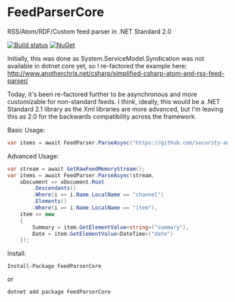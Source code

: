 # FeedParserCore
RSS/Atom/RDF/Custom feed parser in .NET Standard 2.0

[![Build status](https://ci.appveyor.com/api/projects/status/bcmdea24nwidpm5u?svg=true)](https://ci.appveyor.com/project/tylerrichey/feedparsercore) [![NuGet](https://img.shields.io/nuget/v/FeedParserCore.svg)](https://www.nuget.org/packages/FeedParserCore/)

Initially, this was done as System.ServiceModel.Syndication was not available in dotnet core yet, so I re-factored the example here: http://www.anotherchris.net/csharp/simplified-csharp-atom-and-rss-feed-parser/

Today, it's been re-factored further to be asynchronous and more customizable for non-standard feeds. I think, ideally, this would be a .NET Standard 2.1 library as the Xml libraries are more advanced, but I'm leaving this as 2.0 for the backwards compatibility across the framework.

Basic Usage:
```c#
var items = await FeedParser.ParseAsync("https://github.com/security-advisories", FeedType.Atom);
```
Advanced Usage:
```c#
var stream = await GetRawFeedMemoryStream();
var items = await FeedParser.ParseAsync(stream,
    xDocument => xDocument.Root
        .Descendants()
        .Where(i => i.Name.LocalName == "channel")
        .Elements()
        .Where(i => i.Name.LocalName == "item"),
    item => new
    {
        Summary = item.GetElementValue<string>("summary"),
        Date = item.GetElementValue<DateTime>("date")
    });
```
Install:
```
Install-Package FeedParserCore
```
or
```
dotnet add package FeedParserCore
````
